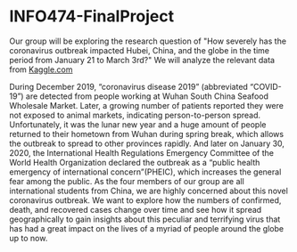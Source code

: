 # INFO474-FinalProject

Our group will be exploring the research question of "How severely has the coronavirus 
outbreak impacted Hubei, China, and the globe in the time period from January 21 to March 3rd?"
We will analyze the relevant data from [Kaggle.com](https://www.kaggle.com/parulpandey/wuhan-coronavirus-a-geographical-analysis)

During December 2019, “coronavirus disease 2019” (abbreviated “COVID-19”) are detected from 
people working at Wuhan South China Seafood Wholesale Market. Later, a growing number of patients 
reported they were not exposed to animal markets, indicating person-to-person spread. Unfortunately, 
it was the lunar new year and a huge amount of people returned to their hometown from Wuhan during spring break, 
which allows the outbreak to spread to other provinces rapidly. And later on January 30, 2020, the International 
Health Regulations Emergency Committee of the World Health Organization declared the outbreak as a “public health emergency 
of international concern”(PHEIC), which increases the general fear among the public. As the four members of our group are 
all international students from China, we are highly concerned about this novel coronavirus outbreak. We want to explore how 
the numbers of confirmed, death, and recovered cases change over time and see how it spread geographically to gain insights 
about this peculiar and terrifying virus that has had a great impact on the lives of a myriad of people around the globe up to now.